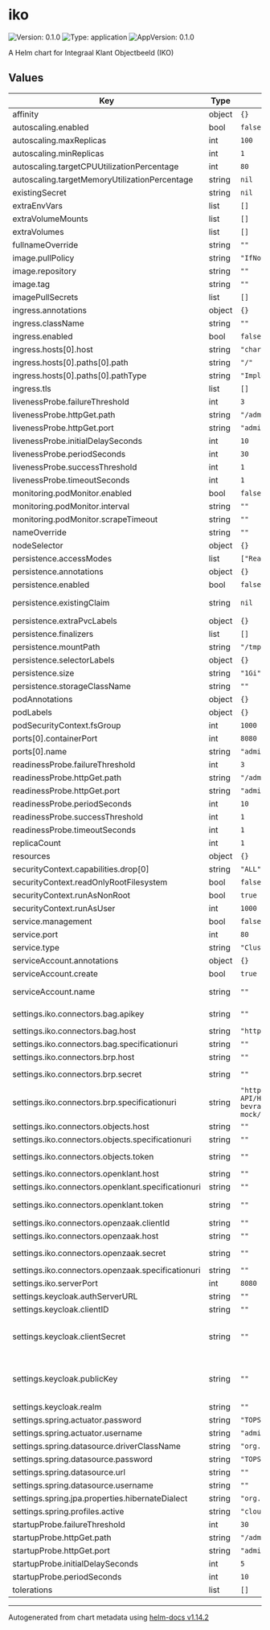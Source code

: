 # iko

![Version: 0.1.0](https://img.shields.io/badge/Version-0.1.0-informational?style=flat-square) ![Type: application](https://img.shields.io/badge/Type-application-informational?style=flat-square) ![AppVersion: 0.1.0](https://img.shields.io/badge/AppVersion-0.1.0-informational?style=flat-square)

A Helm chart for Integraal Klant Objectbeeld (IKO)

## Values

| Key | Type | Default | Description |
|-----|------|---------|-------------|
| affinity | object | `{}` |  |
| autoscaling.enabled | bool | `false` |  |
| autoscaling.maxReplicas | int | `100` |  |
| autoscaling.minReplicas | int | `1` |  |
| autoscaling.targetCPUUtilizationPercentage | int | `80` |  |
| autoscaling.targetMemoryUtilizationPercentage | string | `nil` |  |
| existingSecret | string | `nil` |  |
| extraEnvVars | list | `[]` | Extra environment variables to inject into the container |
| extraVolumeMounts | list | `[]` | Additional volume mounts for the main container |
| extraVolumes | list | `[]` | Additional volumes to attach to the pod |
| fullnameOverride | string | `""` |  |
| image.pullPolicy | string | `"IfNotPresent"` | Pull policy for the image |
| image.repository | string | `""` | Domain of the image repository |
| image.tag | string | `""` | Overrides the image tag whose default is the chart appVersion. |
| imagePullSecrets | list | `[]` |  |
| ingress.annotations | object | `{}` |  |
| ingress.className | string | `""` |  |
| ingress.enabled | bool | `false` |  |
| ingress.hosts[0].host | string | `"chart-example.local"` |  |
| ingress.hosts[0].paths[0].path | string | `"/"` |  |
| ingress.hosts[0].paths[0].pathType | string | `"ImplementationSpecific"` |  |
| ingress.tls | list | `[]` |  |
| livenessProbe.failureThreshold | int | `3` |  |
| livenessProbe.httpGet.path | string | `"/admin"` |  |
| livenessProbe.httpGet.port | string | `"admin-port"` |  |
| livenessProbe.initialDelaySeconds | int | `10` |  |
| livenessProbe.periodSeconds | int | `30` |  |
| livenessProbe.successThreshold | int | `1` |  |
| livenessProbe.timeoutSeconds | int | `1` |  |
| monitoring.podMonitor.enabled | bool | `false` |  |
| monitoring.podMonitor.interval | string | `""` | Interval between Prometheus scrapes |
| monitoring.podMonitor.scrapeTimeout | string | `""` | Scrape timeout for the PodMonitor |
| nameOverride | string | `""` |  |
| nodeSelector | object | `{}` |  |
| persistence.accessModes | list | `["ReadWriteOnce"]` | Access modes for the PVC |
| persistence.annotations | object | `{}` |  |
| persistence.enabled | bool | `false` | Enable/disable persistent volumes for iko |
| persistence.existingClaim | string | `nil` | persistence.existingClaim The name of an existing PVC to use for persistence |
| persistence.extraPvcLabels | object | `{}` | Extra labels to add to the PVC metadata |
| persistence.finalizers | list | `[]` | Finalizers to add to the PVC |
| persistence.mountPath | string | `"/tmp"` | persistence.mountPath Path to mount the volume at. |
| persistence.selectorLabels | object | `{}` | Additional selector labels for the PVC |
| persistence.size | string | `"1Gi"` | persistence.size Size of data volume |
| persistence.storageClassName | string | `""` |  |
| podAnnotations | object | `{}` |  |
| podLabels | object | `{}` |  |
| podSecurityContext.fsGroup | int | `1000` |  |
| ports[0].containerPort | int | `8080` |  |
| ports[0].name | string | `"admin-port"` |  |
| readinessProbe.failureThreshold | int | `3` |  |
| readinessProbe.httpGet.path | string | `"/admin"` |  |
| readinessProbe.httpGet.port | string | `"admin-port"` |  |
| readinessProbe.periodSeconds | int | `10` |  |
| readinessProbe.successThreshold | int | `1` |  |
| readinessProbe.timeoutSeconds | int | `1` |  |
| replicaCount | int | `1` | Amount of replicas running IKO |
| resources | object | `{}` |  |
| securityContext.capabilities.drop[0] | string | `"ALL"` |  |
| securityContext.readOnlyRootFilesystem | bool | `false` |  |
| securityContext.runAsNonRoot | bool | `true` |  |
| securityContext.runAsUser | int | `1000` |  |
| service.management | bool | `false` |  |
| service.port | int | `80` |  |
| service.type | string | `"ClusterIP"` |  |
| serviceAccount.annotations | object | `{}` | Annotations to add to the service account |
| serviceAccount.create | bool | `true` | Specifies whether a service account should be created |
| serviceAccount.name | string | `""` | If not set and create is true, a name is generated using the fullname template |
| settings.iko.connectors.bag.apikey | string | `""` | API-sleutel voor toegang tot BAG Or, if using existingSecret: `IKO_CONNECTORS_BAG_APIKEY` |
| settings.iko.connectors.bag.host | string | `"https://api.bag.kadaster.nl"` | URL van de BAG-bron |
| settings.iko.connectors.bag.specificationuri | string | `""` |  |
| settings.iko.connectors.brp.host | string | `""` | URL van de BRP-bron |
| settings.iko.connectors.brp.secret | string | `""` | Geheim/token voor toegang tot BRP Or, if using existingSecret: `IKO_CONNECTORS_BRP_SECRET` |
| settings.iko.connectors.brp.specificationuri | string | `"https://raw.githubusercontent.com/BRP-API/Haal-Centraal-BRP-bevragen/refs/tags/v2.2.1-mock/specificatie/genereervariant/openapi.json"` |  |
| settings.iko.connectors.objects.host | string | `""` | URL van de Objects-bron |
| settings.iko.connectors.objects.specificationuri | string | `""` | OpenAPI specificatie-URL voor de Objects-bron |
| settings.iko.connectors.objects.token | string | `""` | Token bij de Objects-client Or, if using existingSecret: `IKO_CONNECTORS_OBJECTENAPI_TOKEN` |
| settings.iko.connectors.openklant.host | string | `""` | URL van de Open Klant-bron |
| settings.iko.connectors.openklant.specificationuri | string | `""` | OpenAPI specificatie-URL voor de Open Klant-bron |
| settings.iko.connectors.openklant.token | string | `""` | Token voor authenticatie bij de Open Klant-bron Or, if using existingSecret: `IKO_CONNECTORS_OPENKLANT_TOKEN` |
| settings.iko.connectors.openzaak.clientId | string | `""` | Client-ID voor Open Zaak-authenticatie |
| settings.iko.connectors.openzaak.host | string | `""` | URL van Open Zaak-bron |
| settings.iko.connectors.openzaak.secret | string | `""` | Secret bij de Open Zaak-client Or, if using existingSecret: `IKO_CONNECTORS_OPENZAAK_SECRET` |
| settings.iko.connectors.openzaak.specificationuri | string | `""` |  |
| settings.iko.serverPort | int | `8080` | Port IKO listens on |
| settings.keycloak.authServerURL | string | `""` | URL of Keycloak - Required |
| settings.keycloak.clientID | string | `""` | Client-ID to connect with Keycloak |
| settings.keycloak.clientSecret | string | `""` | Client-Secret to connect with Keycloak. Or, if using existingSecret: `KEYCLOAK_CREDENTIALS_SECRET` and `SPRING_SECURITY_OAUTH2_CLIENT_REGISTRATION_KEYCLOAKAPI_CLIENTSECRET` (must set both) |
| settings.keycloak.publicKey | string | `""` | Keycloak's Public Key used to verify signature of JWTs - Required. In Keycloak, this can be found under (in the realm you're using): 'Realm settings' -> 'Keys'.  Use the public key with Use: 'SIG' and Provider: 'rsa-generated'. |
| settings.keycloak.realm | string | `""` | Keycloak realm - Required |
| settings.spring.actuator.password | string | `"TOPSECRET"` | Password to access the Spring actuator endpoint |
| settings.spring.actuator.username | string | `"admin"` | Username to access the Spring actuator endpoint |
| settings.spring.datasource.driverClassName | string | `"org.postgresql.Driver"` | Driver for the postgresql database |
| settings.spring.datasource.password | string | `"TOPSECRET"` | Password for the postgresql database |
| settings.spring.datasource.url | string | `""` | URL for the postgresql database |
| settings.spring.datasource.username | string | `""` | Username for the postgresql database |
| settings.spring.jpa.properties.hibernateDialect | string | `"org.hibernate.dialect.PostgreSQLDialect"` |  |
| settings.spring.profiles.active | string | `"cloud"` | Activated Spring profiles |
| startupProbe.failureThreshold | int | `30` |  |
| startupProbe.httpGet.path | string | `"/admin"` |  |
| startupProbe.httpGet.port | string | `"admin-port"` |  |
| startupProbe.initialDelaySeconds | int | `5` |  |
| startupProbe.periodSeconds | int | `10` |  |
| tolerations | list | `[]` |  |

----------------------------------------------
Autogenerated from chart metadata using [helm-docs v1.14.2](https://github.com/norwoodj/helm-docs/releases/v1.14.2)
